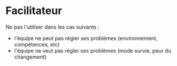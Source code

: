 # Facilitateur

Ne pas l'utiliser dans les cas suivants : 
- l'équipe ne peut pas régler ses problèmes (environnement, compétences, etc)
- l'équipe ne veut pas régler ses problèmes (mode survie, peur du changement)